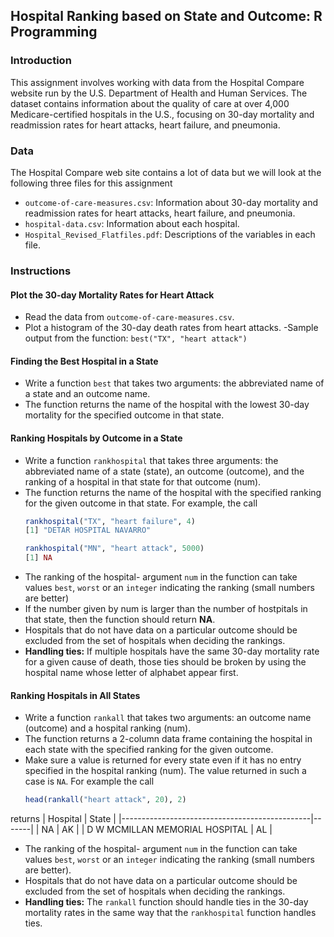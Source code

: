 ## Hospital Ranking based on State and Outcome: R Programming

### Introduction
This assignment involves working with data from the Hospital Compare website run by the U.S. Department of Health and Human Services. The dataset contains information about the quality of care at over 4,000 Medicare-certified hospitals in the U.S., focusing on 30-day mortality and readmission rates for heart attacks, heart failure, and pneumonia.

### Data
The Hospital Compare web site contains a lot of data but we will look at the following three files for this assignment
- `outcome-of-care-measures.csv`: Information about 30-day mortality and readmission rates for heart attacks, heart failure, and pneumonia.
- `hospital-data.csv`: Information about each hospital.
- `Hospital_Revised_Flatfiles.pdf`: Descriptions of the variables in each file.

### Instructions

#### Plot the 30-day Mortality Rates for Heart Attack
- Read the data from `outcome-of-care-measures.csv`.
- Plot a histogram of the 30-day death rates from heart attacks.
-Sample output from the function: `best("TX", "heart attack")`

#### Finding the Best Hospital in a State
- Write a function `best` that takes two arguments: the abbreviated name of a state and an outcome name.
- The function returns the name of the hospital with the lowest 30-day mortality for the specified outcome in that state.

#### Ranking Hospitals by Outcome in a State
- Write a function `rankhospital` that takes three arguments: the abbreviated name of a state (state), an outcome (outcome), and the ranking of a hospital in that state for that outcome (num).
- The function returns the name of the hospital with the specified ranking for the given outcome in that state. For example, the call
     ```r
  rankhospital("TX", "heart failure", 4)
  [1] "DETAR HOSPITAL NAVARRO"

  rankhospital("MN", "heart attack", 5000)
  [1] NA
- The ranking of the hospital- argument `num` in the function can take values `best`, `worst` or an `integer` indicating the ranking (small numbers are better)
- If the number given by num is larger than the number of hostpitals in that state, then the function should return **NA**.
- Hospitals that do not have data on a particular outcome should be excluded from the set of hospitals when deciding the rankings.
- **Handling ties:** If multiple hospitals have the same 30-day mortality rate for a given cause of death, those ties should be broken by using the hospital name whose letter of alphabet appear first.


#### Ranking Hospitals in All States
- Write a function `rankall` that takes two arguments: an outcome name (outcome) and a hospital ranking (num).
- The function returns a 2-column data frame containing the hospital in each state with the specified ranking for the given outcome.
- Make sure a value is returned for every state even if it has no entry specified in the hospital ranking (num). The value returned in such a case is `NA`. For example the call
    ```r
  head(rankall("heart attack", 20), 2)
returns
| Hospital                                      | State |
|-----------------------------------------------|-------|
| NA                                            | AK    |
| D W MCMILLAN MEMORIAL HOSPITAL                | AL     |


- The ranking of the hospital- argument `num` in the function can take values `best`, `worst` or an `integer` indicating the ranking (small numbers are better).
- Hospitals that do not have data on a particular outcome should be excluded from the set of hospitals when deciding the rankings.
- **Handling ties:** The `rankall` function should handle ties in the 30-day mortality rates in the same way that the `rankhospital` function handles ties.


